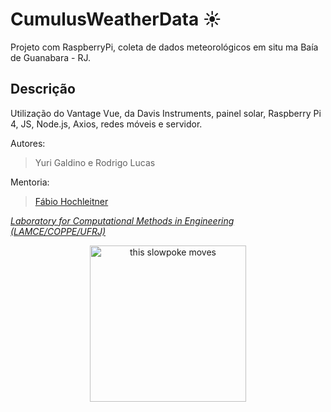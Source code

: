 # CumulusWeatherData ☀️
Projeto com RaspberryPi, coleta de dados meteorológicos em situ ma Baía de Guanabara - RJ.

## Descrição
Utilização do Vantage Vue, da Davis Instruments, painel solar, Raspberry Pi 4, JS, Node.js, Axios, redes móveis e servidor.

Autores:
> Yuri Galdino e Rodrigo Lucas

Mentoria:
> <a href="https://www.linkedin.com/in/fabioh/" target="_blank">Fábio Hochleitner</a>

<i><a href="http://www.lamce.coppe.ufrj.br/" target="_blank">Laboratory for Computational Methods in Engineering (LAMCE/COPPE/UFRJ)</a></i>

<p align="center"><img src="https://media0.giphy.com/media/QRhtqYeEywJI4/giphy.gif?cid=790b7611c4f5f2768c9a9019ef452d0d5f8ba6f79d81858c&rid=giphy.gif&ct=g" alt="this slowpoke moves" width="250" border-radius="50px"/></p>
